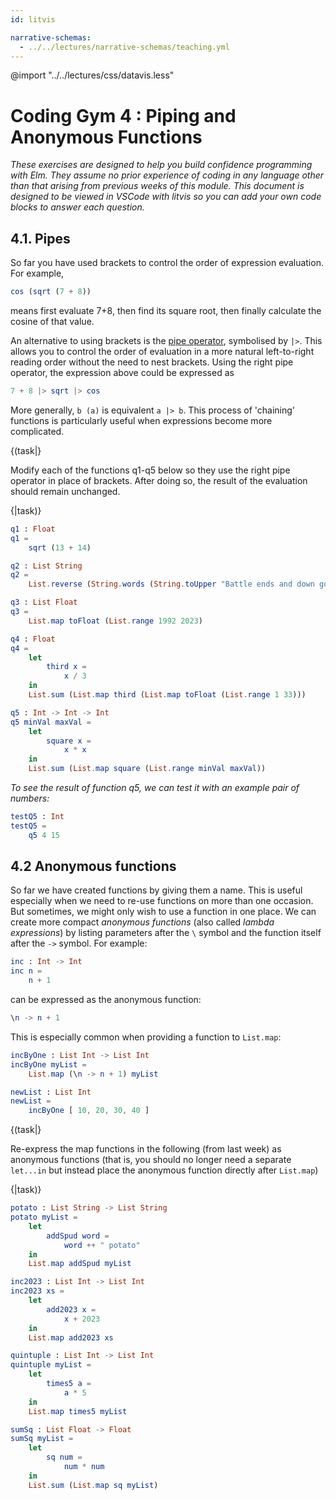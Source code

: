 ```yaml
---
id: litvis

narrative-schemas:
  - ../../lectures/narrative-schemas/teaching.yml
---
```


@import "../../lectures/css/datavis.less"

<!-- Everything above this line should probably be left untouched. -->

# Coding Gym 4 : Piping and Anonymous Functions

_These exercises are designed to help you build confidence programming with Elm. They assume no prior experience of coding in any language other than that arising from previous weeks of this module. This document is designed to be viewed in VSCode with litvis so you can add your own code blocks to answer each question._

## 4.1. Pipes

So far you have used brackets to control the order of expression evaluation. For example,

```elm
cos (sqrt (7 + 8))
```

means first evaluate 7+8, then find its square root, then finally calculate the cosine of that value.

An alternative to using brackets is the [pipe operator](https://package.elm-lang.org/packages/elm/core/latest/Basics#always), symbolised by `|>`. This allows you to control the order of evaluation in a more natural left-to-right reading order without the need to nest brackets. Using the right pipe operator, the expression above could be expressed as

```elm
7 + 8 |> sqrt |> cos
```

More generally, `b (a)` is equivalent `a |> b`. This process of 'chaining' functions is particularly useful when expressions become more complicated.

{(task|}

Modify each of the functions q1-q5 below so they use the right pipe operator in place of brackets. After doing so, the result of the evaluation should remain unchanged.

{|task)}

```elm {l r}
q1 : Float
q1 =
    sqrt (13 + 14)
```

```elm {l r}
q2 : List String
q2 =
    List.reverse (String.words (String.toUpper "Battle ends and down goes Charles father"))
```

```elm {l r}
q3 : List Float
q3 =
    List.map toFloat (List.range 1992 2023)
```

```elm {l r}
q4 : Float
q4 =
    let
        third x =
            x / 3
    in
    List.sum (List.map third (List.map toFloat (List.range 1 33)))
```

```elm {l}
q5 : Int -> Int -> Int
q5 minVal maxVal =
    let
        square x =
            x * x
    in
    List.sum (List.map square (List.range minVal maxVal))
```

_To see the result of function q5, we can test it with an example pair of numbers:_

```elm {l r}
testQ5 : Int
testQ5 =
    q5 4 15
```

## 4.2 Anonymous functions

So far we have created functions by giving them a name. This is useful especially when we need to re-use functions on more than one occasion. But sometimes, we might only wish to use a function in one place. We can create more compact _anonymous functions_ (also called _lambda expressions_) by listing parameters after the `\` symbol and the function itself after the `->` symbol. For example:

```elm
inc : Int -> Int
inc n =
    n + 1
```

can be expressed as the anonymous function:

```elm
\n -> n + 1
```

This is especially common when providing a function to `List.map`:

```elm {l}
incByOne : List Int -> List Int
incByOne myList =
    List.map (\n -> n + 1) myList
```

```elm {l r}
newList : List Int
newList =
    incByOne [ 10, 20, 30, 40 ]
```

{(task|}

Re-express the map functions in the following (from last week) as anonymous functions (that is, you should no longer need a separate `let...in` but instead place the anonymous function directly after `List.map`)

{|task)}

```elm {l}
potato : List String -> List String
potato myList =
    let
        addSpud word =
            word ++ " potato"
    in
    List.map addSpud myList
```

```elm {l}
inc2023 : List Int -> List Int
inc2023 xs =
    let
        add2023 x =
            x + 2023
    in
    List.map add2023 xs
```

```elm {l}
quintuple : List Int -> List Int
quintuple myList =
    let
        times5 a =
            a * 5
    in
    List.map times5 myList
```

```elm {l}
sumSq : List Float -> Float
sumSq myList =
    let
        sq num =
            num * num
    in
    List.sum (List.map sq myList)
```
